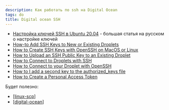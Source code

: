```yaml
---
description: Как работать по ssh на Digital Ocean
tags: do
title: Digital ocean SSH
---
```

- [Настройка ключей SSH в Ubuntu 20.04](https://www.digitalocean.com/community/tutorials/how-to-set-up-ssh-keys-on-ubuntu-20-04-ru) - большая статья на русском о настройке ключей
- [How-to Add SSH Keys to New or Existing Droplets](https://docs.digitalocean.com/products/droplets/how-to/add-ssh-keys/)
- [How to Create SSH Keys with OpenSSH on MacOS or Linux](https://docs.digitalocean.com/products/droplets/how-to/add-ssh-keys/create-with-openssh/)
- [How to Upload an SSH Public Key to an Existing Droplet](https://docs.digitalocean.com/products/droplets/how-to/add-ssh-keys/to-existing-droplet/)
- [How to Connect to Droplets with SSH](https://docs.digitalocean.com/products/droplets/how-to/connect-with-ssh/)
- [How to Connect to your Droplet with OpenSSH](https://docs.digitalocean.com/products/droplets/how-to/connect-with-ssh/openssh/)
- [How to I add a second key to the authorized_keys file](https://www.digitalocean.com/community/questions/how-to-i-add-a-second-key-to-the-authorized_keys-file)
- [How to Create a Personal Access Token](https://docs.digitalocean.com/reference/api/create-personal-access-token/)

Будет полезно:

- [[linux-scp]]
- [[digital-ocean]]

[//begin]: # "Autogenerated link references for markdown compatibility"
[linux-scp]: linux-scp "Linux-scp"
[digital-ocean]: ../lists/digital-ocean "Digital ocean"
[//end]: # "Autogenerated link references"